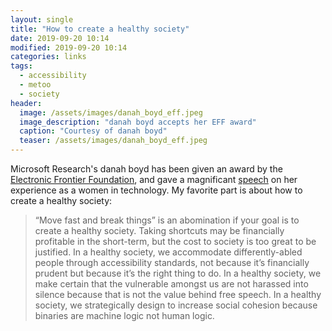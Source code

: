 ```yaml
---
layout: single
title: "How to create a healthy society"
date: 2019-09-20 10:14
modified: 2019-09-20 10:14
categories: links
tags:
  - accessibility
  - metoo
  - society
header:
  image: /assets/images/danah_boyd_eff.jpeg
  image_description: "danah boyd accepts her EFF award"
  caption: "Courtesy of danah boyd"
  teaser: /assets/images/danah_boyd_eff.jpeg
---
```


Microsoft Research's danah boyd has been given an award by the [Electronic Frontier Foundation](https://eff.org/),
and gave a magnificant
[speech](https://web.archive.org/web/20191213222537/https://onezero.medium.com/facing-the-great-reckoning-head-on-8fe434e10630)
on her experience as a women in technology.
My favorite part is about how to create a healthy society:

> “Move fast and break things” is an abomination if your goal is to create a healthy society.
> Taking shortcuts may be financially profitable in the short-term,
> but the cost to society is too great to be justified.
> In a healthy society,
> we accommodate differently-abled people through accessibility standards,
> not because it’s financially prudent but because it’s the right thing to do.
> In a healthy society,
> we make certain that the vulnerable amongst us are not harassed into silence 
> because that is not the value behind free speech.
> In a healthy society,
> we strategically design to increase social cohesion
> because binaries are machine logic not human logic.
